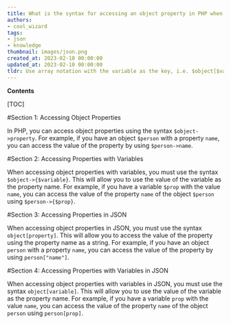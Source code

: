 ```yaml
---
title: What is the syntax for accessing an object property in PHP when the property name is stored in a variable?
authors:
- cool_wizard
tags:
- json
- knowledge
thumbnail: images/json.png
created_at: 2023-02-10 00:00:00
updated_at: 2023-02-10 00:00:00
tldr: Use array notation with the variable as the key, i.e. $object[$variable].
---
```


**Contents**

[TOC]

#Section 1: Accessing Object Properties

In PHP, you can access object properties using the syntax `$object->property`. For example, if you have an object `$person` with a property `name`, you can access the value of the property by using `$person->name`.

#Section 2: Accessing Properties with Variables

When accessing object properties with variables, you must use the syntax `$object->{$variable}`. This will allow you to use the value of the variable as the property name. For example, if you have a variable `$prop` with the value `name`, you can access the value of the property `name` of the object `$person` using `$person->{$prop}`.

#Section 3: Accessing Properties in JSON

When accessing object properties in JSON, you must use the syntax `object[property]`. This will allow you to access the value of the property using the property name as a string. For example, if you have an object `person` with a property `name`, you can access the value of the property by using `person["name"]`.

#Section 4: Accessing Properties with Variables in JSON

When accessing object properties with variables in JSON, you must use the syntax `object[variable]`. This will allow you to use the value of the variable as the property name. For example, if you have a variable `prop` with the value `name`, you can access the value of the property `name` of the object `person` using `person[prop]`.
